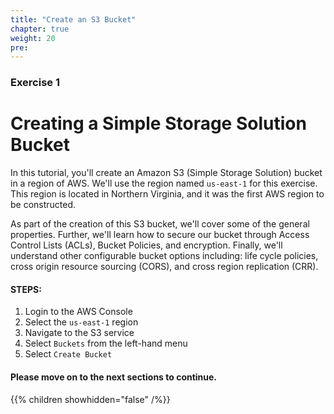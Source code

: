 ```yaml
---
title: "Create an S3 Bucket"
chapter: true
weight: 20
pre:
---
```


### Exercise 1

# Creating a Simple Storage Solution Bucket

In this tutorial, you'll create an Amazon S3 (Simple Storage Solution) bucket in a region of AWS.
We'll use the region named `us-east-1`  for this exercise.  This region is located in Northern Virginia, and it was
the first AWS region to be constructed. 

As part of the creation of this S3 bucket, we'll cover some of the general properties. Further, we'll learn how to secure our bucket
through Access Control Lists (ACLs), Bucket Policies, and encryption.  Finally, we'll understand other configurable bucket options including:  life cycle policies, cross origin resource sourcing (CORS), and cross region replication (CRR).


#### STEPS:
1. Login to the AWS Console
2. Select the `us-east-1` region
3. Navigate to the S3 service
4. Select `Buckets` from the left-hand menu
5. Select `Create Bucket`

#### Please move on to the next sections to continue.

{{% children showhidden="false" /%}}

